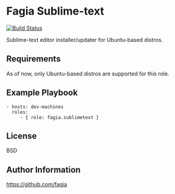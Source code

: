 Fagia Sublime-text
=========

[![Build Status](https://travis-ci.org/fagia/fagia.sublimetext.svg?branch=master)](https://travis-ci.org/fagia/fagia.sublimetext)

Sublime-text editor installer/updater for Ubuntu-based distros.

Requirements
------------

As of now, only Ubuntu-based distros are supported for this role.

Example Playbook
----------------

    - hosts: dev-machines
      roles:
         - { role: fagia.sublimetext }

License
-------

BSD

Author Information
------------------

https://github.com/fagia
